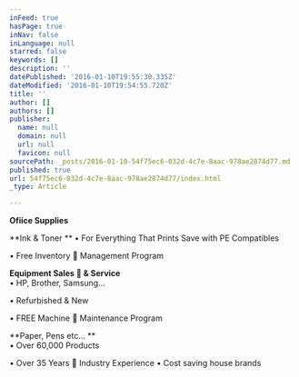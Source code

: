 ```yaml
---
inFeed: true
hasPage: true
inNav: false
inLanguage: null
starred: false
keywords: []
description: ''
datePublished: '2016-01-10T19:55:30.335Z'
dateModified: '2016-01-10T19:54:55.720Z'
title: ''
author: []
authors: []
publisher:
  name: null
  domain: null
  url: null
  favicon: null
sourcePath: _posts/2016-01-10-54f75ec6-032d-4c7e-8aac-978ae2874d77.md
published: true
url: 54f75ec6-032d-4c7e-8aac-978ae2874d77/index.html
_type: Article

---
```

**Ofiice Supplies**

**Ink & Toner
** • For Everything That Prints
Save with PE Compatibles
  
• Free Inventory  Management Program
  
**Equipment Sales  & Service**  
• HP, Brother, Samsung...
  
• Refurbished & New
  
• FREE Machine  Maintenance Program
  
**Paper, Pens etc...
**  
• Over 60,000 Products
  
• Over 35 Years  Industry Experience
• Cost saving house brands
